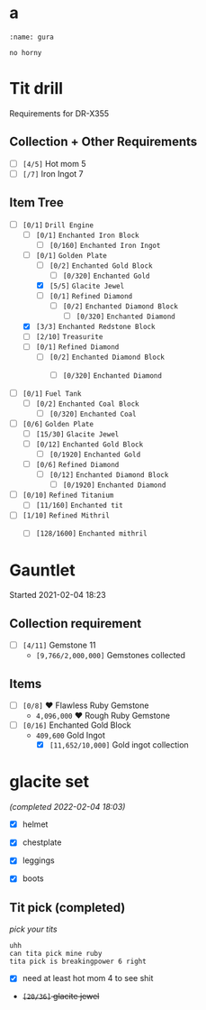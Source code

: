 # a
```{figure} https://c.tenor.com/ab5hKUJO-kIAAAAC/no-horny-gura.gif
:name: gura

no horny
```

# Tit drill
Requirements for DR-X355

## Collection + Other Requirements
- [ ] `[4/5]` Hot mom 5
- [ ] `[/7]` Iron Ingot 7
## Item Tree
- [ ] `[0/1]` `Drill Engine`
  - [ ] `[0/1]` `Enchanted Iron Block`
    - [ ] `[0/160]` `Enchanted Iron Ingot`

  - [ ] `[0/1]` `Golden Plate`
    - [ ] `[0/2]` `Enchanted Gold Block`
      - [ ] `[0/320]` `Enchanted Gold`
    - [x] `[5/5]` `Glacite Jewel`
    - [ ] `[0/1]` `Refined Diamond`
      - [ ] `[0/2]` `Enchanted Diamond Block`
        - [ ] `[0/320]` `Enchanted Diamond`
  
  - [x] `[3/3]` `Enchanted Redstone Block`
  - [ ] `[2/10]` `Treasurite`
  - [ ] `[0/1]` `Refined Diamond`
    - [ ] `[0/2]` `Enchanted Diamond Block`
      - [ ] `[0/320]` `Enchanted Diamond`


- [ ] `[0/1]` `Fuel Tank`
  - [ ] `[0/2]` `Enchanted Coal Block`
    - [ ] `[0/320]` `Enchanted Coal`

- [ ] `[0/6]` `Golden Plate`
  - [ ] `[15/30]` `Glacite Jewel`
  - [ ] `[0/12]` `Enchanted Gold Block`
    - [ ] `[0/1920]` `Enchanted Gold`
  - [ ] `[0/6]` `Refined Diamond`
    - [ ] `[0/12]` `Enchanted Diamond Block`
      - [ ] `[0/1920]` `Enchanted Diamond`

- [ ] `[0/10]` `Refined Titanium`
  - [ ] `[11/160]` `Enchanted tit`

- [ ] `[1/10]` `Refined Mithril`
  - [ ] `[128/1600]` `Enchanted mithril`


# Gauntlet
Started 2021-02-04 18:23
## Collection requirement
- [ ] `[4/11]` Gemstone 11
  - `[9,766/2,000,000]` Gemstones collected
## Items
- [ ] `[0/8]` ❤️ Flawless Ruby Gemstone
  - `4,096,000` ❤️ Rough Ruby Gemstone
- [ ] `[0/16]` Enchanted Gold Block
  - `409,600` Gold Ingot
    - [x] `[11,652/10,000]` Gold ingot collection

# glacite set
_(completed 2022-02-04 18:03)_
- [x] helmet
- [x] chestplate
- [x] leggings
- [x] boots


## Tit pick (completed)
_pick your tits_


```none
uhh
can tita pick mine ruby
tita pick is breakingpower 6 right
```
- [x] need at least hot mom 4 to see shit
- ~~`[20/36]` glacite jewel~~
